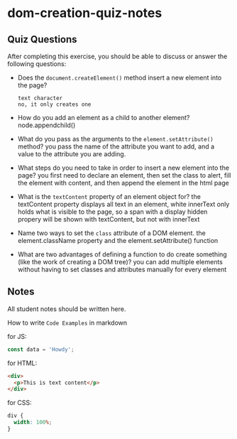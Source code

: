 # dom-creation-quiz-notes

## Quiz Questions

After completing this exercise, you should be able to discuss or answer the following questions:

- Does the `document.createElement()` method insert a new element into the page?

      text character
      no, it only creates one

- How do you add an element as a child to another element?
  node.appendchild()
- What do you pass as the arguments to the `element.setAttribute()` method?
  you pass the name of the attribute you want to add, and a value to the attribute you are adding.
- What steps do you need to take in order to insert a new element into the page?
  you first need to declare an element, then set the class to alert, fill the element with content, and then append the element in the html page
- What is the `textContent` property of an element object for?
  the textContent property displays all text in an element, white innerText only holds what is visible to the page, so a span with a display hidden propery will be shown with textContent, but not with innerText
- Name two ways to set the `class` attribute of a DOM element.
  the element.className property and the element.setAttribute() function
- What are two advantages of defining a function to do create something (like the work of creating a DOM tree)?
  you can add multiple elements without having to set classes and attributes manually for every element

## Notes

All student notes should be written here.

How to write `Code Examples` in markdown

for JS:

```javascript
const data = 'Howdy';
```

for HTML:

```html
<div>
  <p>This is text content</p>
</div>
```

for CSS:

```css
div {
  width: 100%;
}
```
